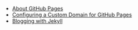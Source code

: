 * [About GitHub Pages](https://pages.github.com/)
* [Configuring a Custom Domain for GitHub Pages](https://docs.github.com/en/pages/configuring-a-custom-domain-for-your-github-pages-site)
* [Blogging with Jekyll](https://docs.github.com/en/pages/setting-up-a-github-pages-site-with-jekyll/about-github-pages-and-jekyll)
